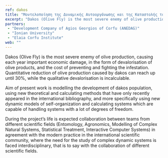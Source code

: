 ```yaml
---
ref: dakos
title: "Μοντελοποίηση της Δυναμικής Αυτοοργάνωσης και της Καταστολής του πληθυσμού του δάκου σε πραγματικό Οικο-Σύστημα του Δήμου Αγίου Γεωργίου, Κέρκυρας(Δάκος)"
excerpt: "Dakos (Olive Fly) is the most severe enemy of olive production, causing each year important economic damage, in the form of devalorisation of olive products, and the cost of preventing and fighting the infestation. Quantitative reduction of olive production caused by dakos can reach up until 30%, while the qualitative devalorisation is incalculable."
partners:
 - "Development Company of Agios Georgios of Corfu (ANEDAG)"
 - "Ionian University"
 - "Elaia Corfu Institute"
web: ""
---
```


Dakos (Olive Fly) is the most severe enemy of olive production, causing each year important economic damage, in the form of devalorisation of olive products, and the cost of preventing and fighting the infestation. Quantitative reduction of olive production caused by dakos can reach up until 30%, while the qualitative devalorisation is incalculable.

Aim of present work is modelling the development of dakos population, using new theoretical and calculating methods that have only recently appeared in the international bibliography, and more specifically using new dynamic models of self-organization and calculating systems which are capable of handling systems with a lot of degrees of freedom.

During the project’s life is expected collaboration between teams from different scientific fields (Entomology, Agronomics, Modelling of Complex Natural Systems, Statistical Treatment, Interactive Computer Systems) in agreement with the modern practice in the international scientific community, where the need for the study of complex dynamic systems is faced interdisciplinary, that is to say with the collaboration of different scientific fields.

